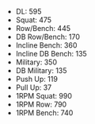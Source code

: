 * DL: 595
*  Squat: 475
*  Row/Bench: 445
*  DB Row/Bench: 170
*  Incline Bench: 360
*  Incline DB Bench: 135
*  Military: 350
*  DB Military: 135
*  Push Up: 119
*  Pull Up: 37
*  1RPM Squat: 990
*  1RPM Row: 790
*  1RPM Bench: 740
